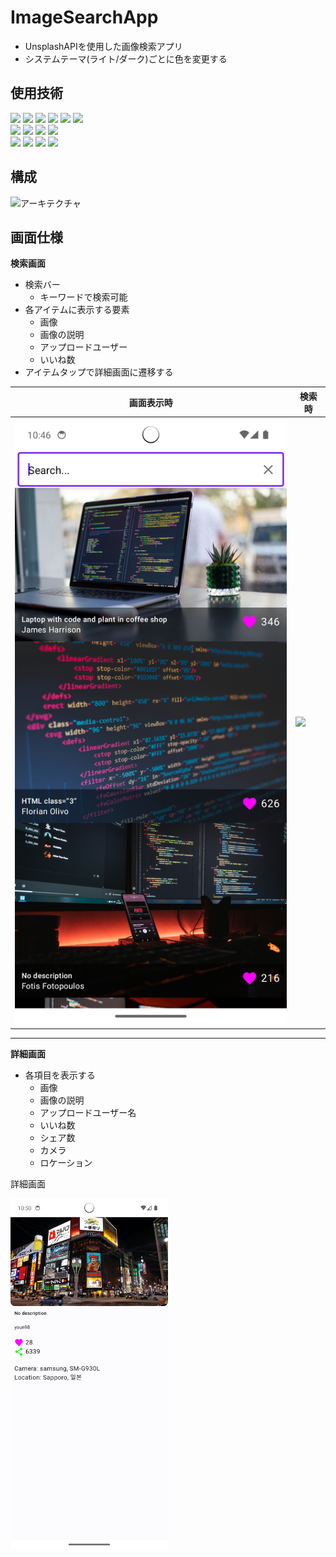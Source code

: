 # ImageSearchApp

- UnsplashAPIを使用した画像検索アプリ
- システムテーマ(ライト/ダーク)ごとに色を変更する

## 使用技術
![](https://img.shields.io/badge/jetpack_compose-FF6441)
![](https://img.shields.io/badge/viewmodel-FF6441)
![](https://img.shields.io/badge/coroutine-FF6441)
![](https://img.shields.io/badge/flow-FF6441)
![](https://img.shields.io/badge/clean_architecture-FF6441)
![](https://img.shields.io/badge/material3-FF6441)
<br/>
![](https://img.shields.io/badge/retrofit-v2.9.0-blue)
![](https://img.shields.io/badge/moshi-v1.14.0-blue)
![](https://img.shields.io/badge/hilt-v2.44-blue)
![](https://img.shields.io/badge/navigation_compose-v2.7.6-blue)
<br/>
![](https://img.shields.io/badge/hilt_navigation-v1.0.0-blue)
![](https://img.shields.io/badge/navigation_compose-v2.7.6-blue)
![](https://img.shields.io/badge/coil-v2.5.0-blue)
![](https://img.shields.io/badge/accompanist-v0.30.1-blue)

## 構成
![アーキテクチャ](https://github.com/shmzzzz/ImageSearchApp/assets/85086833/04e0c791-903a-4f95-9e20-fc1e84644a4e)

## 画面仕様

**検索画面**

- 検索バー
    - キーワードで検索可能
- 各アイテムに表示する要素
    - 画像
    - 画像の説明
    - アップロードユーザー
    - いいね数
- アイテムタップで詳細画面に遷移する

 画面表示時                      | 検索時                      
----------------------------|--------------------------
 ![](readmefiles/画面表示時.png) | ![](readmefiles/検索時.png) 

---

**詳細画面**

- 各項目を表示する
    - 画像
    - 画像の説明
    - アップロードユーザー名
    - いいね数
    - シェア数
    - カメラ
    - ロケーション

詳細画面

<img width="50%" src="readmefiles/詳細画面.png">
